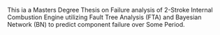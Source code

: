 This ia a Masters Degree Thesis on Failure analysis of 2-Stroke Internal Combustion Engine utilizing 
Fault Tree Analysis (FTA) and Bayesian Network (BN) to predict component failure over Some Period.

